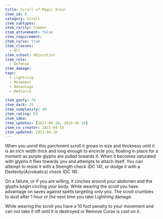 ```yaml
---
title: Scroll of Magic Armor
item_id: 8
category: Scroll
item_subtypes:
item_rarity: Common
item_attunement: false
item_requirement:
item_curse: true
item_classes:
  - All
item_school: Abjuration
item_role:
  - Defense
item_damage:
tags:
  - Lightning
  - Movement
  - Advantage
  - Mediocre
  
item_goofy: 70
item_dark: 25
item_complexity: 40
item_rating: 65
item_idea:
item_updates: [2021-04-10, 2019-02-26]
item_co_creator: 2021-04-10
item_updated: 2021-04-10
---
```


When you unroll this parchment scroll it grows in size and thickness until it is an inch width thick and long enough to encircle you, floating in place for a moment as purple glyphs are pulled towards it. When it becomes saturated with glyphs it flies towards you and attempts to attach itself.
You can attempt to resist it with a Strength check (DC 14), or dodge it with a Dexterity(Acrobatics) check (DC 18).

On a failure, or if you are willing, it cinches around your abdomen and the glyphs begin circling your body. While wearing the scroll you have advantage on saves against spells targeting only you. The scroll crumbles to dust after 1 hour or the next time you take Lightning damage.

<!--excerpt-->
<div class="curse">
While wearing the scroll you have a 10 foot penalty to your movement and can not take it off until it is destroyed or <magic-spell>Remove Curse</magic-spell> is cast on it.
</div>

